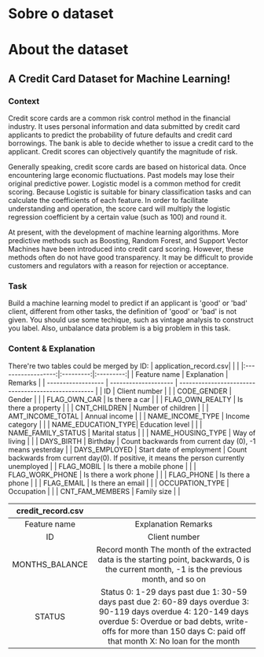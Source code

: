 # Sobre o dataset 

# About the dataset

## A Credit Card Dataset for Machine Learning!

### Context
Credit score cards are a common risk control method in the financial industry. It uses personal information and data submitted by credit card applicants to predict the probability of future defaults and credit card borrowings. The bank is able to decide whether to issue a credit card to the applicant. Credit scores can objectively quantify the magnitude of risk.
 
Generally speaking, credit score cards are based on historical data. Once encountering large economic fluctuations. Past models may lose their original predictive power. Logistic model is a common method for credit scoring. Because Logistic is suitable for binary classification tasks and can calculate the coefficients of each feature. In order to facilitate understanding and operation, the score card will multiply the logistic regression coefficient by a certain value (such as 100) and round it.
 
At present, with the development of machine learning algorithms. More predictive methods such as Boosting, Random Forest, and Support Vector Machines have been introduced into credit card scoring. However, these methods often do not have good transparency. It may be difficult to provide customers and regulators with a reason for rejection or acceptance.

### Task
Build a machine learning model to predict if an applicant is 'good' or 'bad' client, different from other tasks, the definition of 'good' or 'bad' is not given. You should use some techique, such as vintage analysis to construct you label. Also, unbalance data problem is a big problem in this task.

### Content & Explanation
There're two tables could be merged by ID:
|       application_record.csv|           | |
|:------------------:|:---------:|:---------:|
| Feature name       | Explanation          | Remarks                                             |
| ------------------ | -------------------- | --------------------------------------------------- |
| ID                 | Client number         |                                                     |
| CODE_GENDER        | Gender               |                                                     |
| FLAG_OWN_CAR       | Is there a car       |                                                     |
| FLAG_OWN_REALTY    | Is there a property  |                                                     |
| CNT_CHILDREN       | Number of children    |                                                     |
| AMT_INCOME_TOTAL   | Annual income        |                                                     |
| NAME_INCOME_TYPE   | Income category      |                                                     |
| NAME_EDUCATION_TYPE| Education level      |                                                     |
| NAME_FAMILY_STATUS | Marital status       |                                                     |
| NAME_HOUSING_TYPE  | Way of living        |                                                     |
| DAYS_BIRTH         | Birthday              | Count backwards from current day (0), -1 means yesterday |
| DAYS_EMPLOYED      | Start date of employment | Count backwards from current day(0). If positive, it means the person currently unemployed |
| FLAG_MOBIL         | Is there a mobile phone |                                               |
| FLAG_WORK_PHONE    | Is there a work phone  |                                               |
| FLAG_PHONE         | Is there a phone      |                                               |
| FLAG_EMAIL         | Is there an email      |                                              |
| OCCUPATION_TYPE    | Occupation             |                                               |
| CNT_FAM_MEMBERS    | Family size           |                                              |


|credit_record.csv|           |	
|:------------------:|:---------:|	
|Feature name	|Explanation	Remarks|
|ID	|Client number|	
|MONTHS_BALANCE|	Record month	The month of the extracted data is the starting point, backwards, 0 is the current month, -1 is the previous month, and so on|
|STATUS	|Status	0: 1-29 days past due 1: 30-59 days past due 2: 60-89 days overdue 3: 90-119 days overdue 4: 120-149 days overdue 5: Overdue or bad debts, write-offs for more than 150 days C: paid off that month X: No loan for the month|